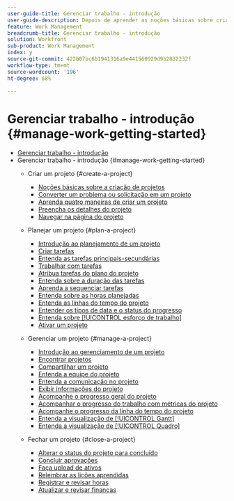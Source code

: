 ```yaml
---
user-guide-title: Gerenciar trabalho - introdução
user-guide-description: Depois de aprender as noções básicas sobre criação, planejamento e gerenciamento de projetos, há mais algumas coisas que você deve saber para aproveitar ao máximo o Workfront.
feature: Work Management
breadcrumb-title: Gerenciar trabalho - introdução
solution: Workfront
sub-product: Work Management
index: y
source-git-commit: 422b07bc6b1941316a9e441560929d9b2832232f
workflow-type: tm+mt
source-wordcount: '196'
ht-degree: 68%

---
```



# Gerenciar trabalho - introdução {#manage-work-getting-started}

+ [Gerenciar trabalho - introdução](overview.md)
+ Gerenciar trabalho - introdução {#manage-work-getting-started}
   + Criar um projeto {#create-a-project}
      + [Noções básicas sobre a criação de projetos](understand-basic-project-creation.md)
      + [Converter um problema ou solicitação em um projeto](create-a-project-from-a-request.md)
      + [Aprenda quatro maneiras de criar um projeto](understand-other-ways-to-create-projects.md)
      + [Preencha os detalhes do projeto](fill-in-the-project-details.md)
      + [Navegar na página do projeto](navigate-the-project-page.md)

   + Planejar um projeto {#plan-a-project}
      + [Introdução ao planejamento de um projeto](getting-started-plan-a-project.md)
      + [Criar tarefas](how-to-create-tasks.md)
      + [Entenda as tarefas principais-secundárias](understand-parent-child-tasks.md)
      + [Trabalhar com tarefas](work-with-tasks.md)
      + [Atribua tarefas do plano do projeto](assign-tasks-from-the-project-plan.md)
      + [Entenda sobre a duração das tarefas](understand-task-durations.md)
      + [Aprenda a sequenciar tarefas](learn-to-sequence-tasks.md)
      + [Entenda sobre as horas planejadas](understand-planned-hours.md)
      + [Entenda as linhas do tempo do projeto](understand-project-timelines.md)
      + [Entender os tipos de data e o status do progresso](understand-task-dates-and-progress-status.md)
      + [Entenda sobre [!UICONTROL esforço de trabalho]](understand-work-effort.md)
      + [Ativar um projeto](take-a-project-live.md)

   + Gerenciar um projeto {#manage-a-project}
      + [Introdução ao gerenciamento de um projeto](getting-started-manage-a-project.md)
      + [Encontrar projetos](find-projects.md)
      + [Compartilhar um projeto](share-a-project.md)
      + [Entenda a equipe do projeto](understand-the-project-team.md)
      + [Entenda a comunicação no projeto](understand-project-communication.md)
      + [Exibir informações do projeto](view-project-information.md)
      + [Acompanhe o progresso geral do projeto](track-overall-project-progress.md)
      + [Acompanhar o progresso do trabalho com métricas do projeto](track-work-progress-with-project-metrics.md)
      + [Acompanhe o progresso da linha do tempo do projeto](track-work-progress-from-the-project-timeline.md)
      + [Entenda a visualização de [!UICONTROL Gantt]](understand-the-gantt-view.md)
      + [Entenda a visualização de [!UICONTROL Quadro]](understand-the-board-view.md)

   + Fechar um projeto {#close-a-project}
      + [Alterar o status do projeto para concluído](change-the-project-status.md)
      + [Concluir aprovações](complete-approvals.md)
      + [Faça upload de ativos](upload-assets.md)
      + [Relembrar as lições aprendidas](lessons-learned-from-closing-a-project.md)
      + [Registrar e revisar horas](log-and-review-hours.md)
      + [Atualizar e revisar finanças](update-and-review-finances.md)

